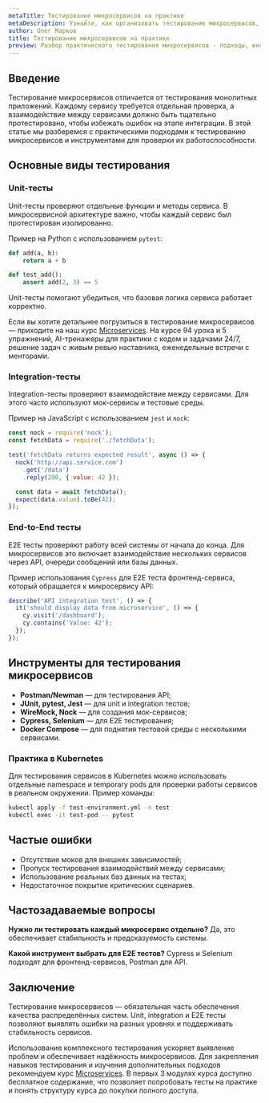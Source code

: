 ```yaml
---
metaTitle: Тестирование микросервисов на практике
metaDescription: Узнайте, как организовать тестирование микросервисов, какие подходы применять и какие инструменты использовать для обеспечения качества распределённых систем
author: Олег Марков
title: Тестирование микросервисов на практике
preview: Разбор практического тестирования микросервисов - подходы, инструменты и примеры кода для проверки работоспособности распределённых систем
---
```


## Введение

Тестирование микросервисов отличается от тестирования монолитных приложений. Каждому сервису требуется отдельная проверка, а взаимодействие между сервисами должно быть тщательно протестировано, чтобы избежать ошибок на этапе интеграции. В этой статье мы разберемся с практическими подходами к тестированию микросервисов и инструментами для проверки их работоспособности.

## Основные виды тестирования

### Unit-тесты

Unit-тесты проверяют отдельные функции и методы сервиса. В микросервисной архитектуре важно, чтобы каждый сервис был протестирован изолированно.

Пример на Python с использованием `pytest`:

```python
def add(a, b):
    return a + b

def test_add():
    assert add(2, 3) == 5
```

Unit-тесты помогают убедиться, что базовая логика сервиса работает корректно.

Если вы хотите детальнее погрузиться в тестирование микросервисов — приходите на наш курс [Microservices](https://purpleschool.ru/course/microservices?utm_source=knowledgebase&utm_medium=article&utm_campaign=Testirovanie_mikroservisov_na_praktike). На курсе 94 урока и 5 упражнений, AI-тренажеры для практики с кодом и задачами 24/7, решение задач с живым ревью наставника, еженедельные встречи с менторами.

### Integration-тесты

Integration-тесты проверяют взаимодействие между сервисами. Для этого часто используют мок-сервисы и тестовые среды.

Пример на JavaScript с использованием `jest` и `nock`:

```javascript
const nock = require('nock');
const fetchData = require('./fetchData');

test('fetchData returns expected result', async () => {
  nock('http://api.service.com')
    .get('/data')
    .reply(200, { value: 42 });

  const data = await fetchData();
  expect(data.value).toBe(42);
});
```

### End-to-End тесты

E2E тесты проверяют работу всей системы от начала до конца. Для микросервисов это включает взаимодействие нескольких сервисов через API, очереди сообщений или базы данных.

Пример использования `Cypress` для E2E теста фронтенд-сервиса, который обращается к микросервису API:

```javascript
describe('API integration test', () => {
  it('should display data from microservice', () => {
    cy.visit('/dashboard');
    cy.contains('Value: 42');
  });
});
```

## Инструменты для тестирования микросервисов

* **Postman/Newman** — для тестирования API;
* **JUnit, pytest, Jest** — для unit и integration тестов;
* **WireMock, Nock** — для создания мок-сервисов;
* **Cypress, Selenium** — для E2E тестирования;
* **Docker Compose** — для поднятия тестовой среды с несколькими сервисами.

### Практика в Kubernetes

Для тестирования сервисов в Kubernetes можно использовать отдельные namespace и temporary pods для проверки работы сервисов в реальном окружении. Пример команды:

```bash
kubectl apply -f test-environment.yml -n test
kubectl exec -it test-pod -- pytest
```

## Частые ошибки

* Отсутствие моков для внешних зависимостей;
* Пропуск тестирования взаимодействий между сервисами;
* Использование реальных баз данных на тестах;
* Недостаточное покрытие критических сценариев.

## Частозадаваемые вопросы

**Нужно ли тестировать каждый микросервис отдельно?**
Да, это обеспечивает стабильность и предсказуемость системы.

**Какой инструмент выбрать для E2E тестов?**
Cypress и Selenium подходят для фронтенд-сервисов, Postman для API.

## Заключение

Тестирование микросервисов — обязательная часть обеспечения качества распределённых систем. Unit, integration и E2E тесты позволяют выявлять ошибки на разных уровнях и поддерживать стабильность сервисов.

Использование комплексного тестирования ускоряет выявление проблем и обеспечивает надёжность микросервисов. Для закрепления навыков тестирования и изучения дополнительных подходов рекомендуем курс [Microservices](https://purpleschool.ru/course/microservices?utm_source=knowledgebase&utm_medium=article&utm_campaign=Testirovanie_mikroservisov_na_praktike).
В первых 3 модулях курса доступно бесплатное содержание, что позволяет попробовать тесты на практике и понять структуру курса до покупки полного доступа.
